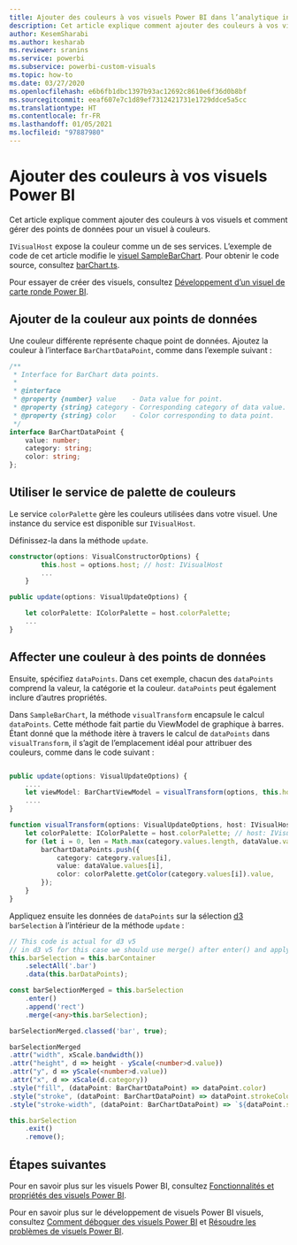 ```yaml
---
title: Ajouter des couleurs à vos visuels Power BI dans l’analytique incorporée Power BI pour de meilleurs insights via la BI incorporée
description: Cet article explique comment ajouter des couleurs à vos visuels Power BI et comment gérer des points de données pour un visuel avec des couleurs. Obtenez de meilleurs insights BI incorporés avec l’analytique incorporée Power BI.
author: KesemSharabi
ms.author: kesharab
ms.reviewer: sranins
ms.service: powerbi
ms.subservice: powerbi-custom-visuals
ms.topic: how-to
ms.date: 03/27/2020
ms.openlocfilehash: e6b6fb1dbc1397b93ac12692c8610e6f36d0b8bf
ms.sourcegitcommit: eeaf607e7c1d89ef7312421731e1729ddce5a5cc
ms.translationtype: HT
ms.contentlocale: fr-FR
ms.lasthandoff: 01/05/2021
ms.locfileid: "97887980"
---
```

# <a name="add-colors-to-your-power-bi-visuals"></a>Ajouter des couleurs à vos visuels Power BI

Cet article explique comment ajouter des couleurs à vos visuels et comment gérer des points de données pour un visuel à couleurs.

`IVisualHost` expose la couleur comme un de ses services.
L’exemple de code de cet article modifie le [visuel SampleBarChart](https://github.com/microsoft/PowerBI-visuals-sampleBarChart).
Pour obtenir le code source, consultez [barChart.ts](https://github.com/microsoft/PowerBI-visuals-sampleBarChart/blob/master/src/barChart.ts).

Pour essayer de créer des visuels, consultez [Développement d’un visuel de carte ronde Power BI](develop-circle-card.md).

## <a name="add-color-to-data-points"></a>Ajouter de la couleur aux points de données

Une couleur différente représente chaque point de données.
Ajoutez la couleur à l’interface `BarChartDataPoint`, comme dans l’exemple suivant :

```typescript
/**
 * Interface for BarChart data points.
 *
 * @interface
 * @property {number} value    - Data value for point.
 * @property {string} category - Corresponding category of data value.
 * @property {string} color    - Color corresponding to data point.
 */
interface BarChartDataPoint {
    value: number;
    category: string;
    color: string;
};
```

## <a name="use-the-color-palette-service"></a>Utiliser le service de palette de couleurs

Le service `colorPalette` gère les couleurs utilisées dans votre visuel.
Une instance du service est disponible sur `IVisualHost`.

Définissez-la dans la méthode `update`.

```typescript
constructor(options: VisualConstructorOptions) {
        this.host = options.host; // host: IVisualHost
        ...
    }

public update(options: VisualUpdateOptions) {

    let colorPalette: IColorPalette = host.colorPalette;
    ...
}
```

## <a name="assigning-color-to-data-points"></a>Affecter une couleur à des points de données

Ensuite, spécifiez `dataPoints`.
Dans cet exemple, chacun des `dataPoints` comprend la valeur, la catégorie et la couleur.
`dataPoints` peut également inclure d’autres propriétés.

Dans `SampleBarChart`, la méthode `visualTransform` encapsule le calcul `dataPoints`.
Cette méthode fait partie du ViewModel de graphique à barres.
Étant donné que la méthode itère à travers le calcul de `dataPoints` dans `visualTransform`, il s’agit de l’emplacement idéal pour attribuer des couleurs, comme dans le code suivant :

```typescript

public update(options: VisualUpdateOptions) {
    ....
    let viewModel: BarChartViewModel = visualTransform(options, this.host);
    ....
}

function visualTransform(options: VisualUpdateOptions, host: IVisualHost): BarChartViewModel {
    let colorPalette: IColorPalette = host.colorPalette; // host: IVisualHost
    for (let i = 0, len = Math.max(category.values.length, dataValue.values.length); i < len; i++) {
        barChartDataPoints.push({
            category: category.values[i],
            value: dataValue.values[i],
            color: colorPalette.getColor(category.values[i]).value,
        });
    }
}
```

Appliquez ensuite les données de `dataPoints` sur la sélection [d3](https://d3js.org/) `barSelection` à l’intérieur de la méthode `update` :

```typescript
// This code is actual for d3 v5
// in d3 v5 for this case we should use merge() after enter() and apply changes on barSelectionMerged
this.barSelection = this.barContainer
    .selectAll('.bar')
    .data(this.barDataPoints);

const barSelectionMerged = this.barSelection
    .enter()
    .append('rect')
    .merge(<any>this.barSelection);

barSelectionMerged.classed('bar', true);

barSelectionMerged
.attr("width", xScale.bandwidth())
.attr("height", d => height - yScale(<number>d.value))
.attr("y", d => yScale(<number>d.value))
.attr("x", d => xScale(d.category))
.style("fill", (dataPoint: BarChartDataPoint) => dataPoint.color)
.style("stroke", (dataPoint: BarChartDataPoint) => dataPoint.strokeColor)
.style("stroke-width", (dataPoint: BarChartDataPoint) => `${dataPoint.strokeWidth}px`);

this.barSelection
    .exit()
    .remove();
```

## <a name="next-steps"></a>Étapes suivantes

Pour en savoir plus sur les visuels Power BI, consultez [Fonctionnalités et propriétés des visuels Power BI](capabilities.md).

Pour en savoir plus sur le développement de visuels Power BI visuels, consultez [Comment déboguer des visuels Power BI](visuals-how-to-debug.md) et [Résoudre les problèmes de visuels Power BI](power-bi-custom-visuals-troubleshoot.md).
